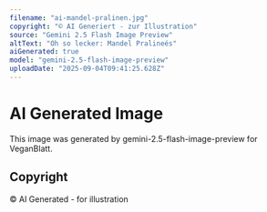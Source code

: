 ```yaml
---
filename: "ai-mandel-pralinen.jpg"
copyright: "© AI Generiert - zur Illustration"
source: "Gemini 2.5 Flash Image Preview"
altText: "Oh so lecker: Mandel Pralineés"
aiGenerated: true
model: "gemini-2.5-flash-image-preview"
uploadDate: "2025-09-04T09:41:25.628Z"
---
```


# AI Generated Image

This image was generated by gemini-2.5-flash-image-preview for VeganBlatt.

## Copyright
© AI Generated - for illustration
